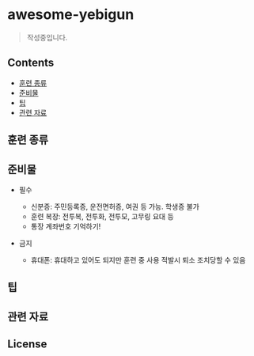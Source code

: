 # awesome-yebigun

> 작성중입니다.

## Contents

* [훈련 종류](#훈련-종류)
* [준비물](#준비물)
* [팁](#팁)
* [관련 자료](#관련-자료)

## 훈련 종류

## 준비물

* 필수
  * 신분증: 주민등록증, 운전면허증, 여권 등 가능. 학생증 불가
  * 훈련 복장: 전투복, 전투화, 전투모, 고무링 요대 등
  * 통장 계좌번호 기억하기!

* 금지
  * 휴대폰: 휴대하고 있어도 되지만 훈련 중 사용 적발시 퇴소 조치당할 수 있음

## 팁

## 관련 자료

## License
